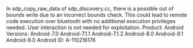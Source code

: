 In sdp_copy_raw_data of sdp_discovery.cc, there is a possible out of bounds write due to an incorrect bounds check. This could lead to remote code execution over bluetooth with no additional execution privileges needed. User interaction is not needed for exploitation. Product: Android Versions: Android-7.0 Android-7.1.1 Android-7.1.2 Android-8.0 Android-8.1 Android-9.0 Android ID: A-110216176